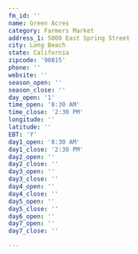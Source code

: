 ```yaml
---
fm_id: ''
name: Green Acres
category: Farmers Market
address_1: 5000 East Spring Street
city: Long Beach
state: California
zipcode: '90815'
phone: ''
website: ''
season_open: ''
season_close: ''
day_open: '1'
time_open: '8:30 AM'
time_close: '2:30 PM'
longitude: ''
latitude: ''
EBT: 'Y'
day1_open: '8:30 AM'
day1_close: '2:30 PM'
day2_open: ''
day2_close: ''
day3_open: ''
day3_close: ''
day4_open: ''
day4_close: ''
day5_open: ''
day5_close: ''
day6_open: ''
day7_open: ''
day7_close: ''

---
```


